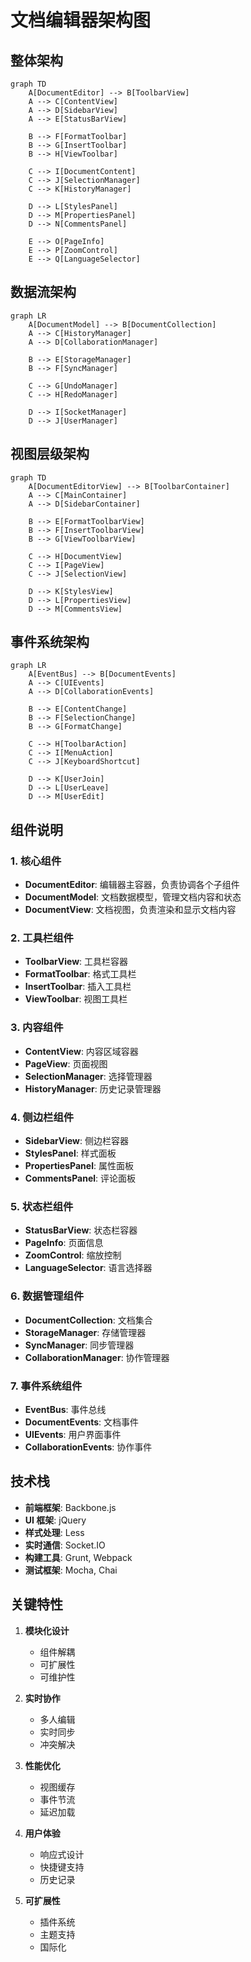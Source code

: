 # 文档编辑器架构图

## 整体架构

```mermaid
graph TD
    A[DocumentEditor] --> B[ToolbarView]
    A --> C[ContentView]
    A --> D[SidebarView]
    A --> E[StatusBarView]
    
    B --> F[FormatToolbar]
    B --> G[InsertToolbar]
    B --> H[ViewToolbar]
    
    C --> I[DocumentContent]
    C --> J[SelectionManager]
    C --> K[HistoryManager]
    
    D --> L[StylesPanel]
    D --> M[PropertiesPanel]
    D --> N[CommentsPanel]
    
    E --> O[PageInfo]
    E --> P[ZoomControl]
    E --> Q[LanguageSelector]
```

## 数据流架构

```mermaid
graph LR
    A[DocumentModel] --> B[DocumentCollection]
    A --> C[HistoryManager]
    A --> D[CollaborationManager]
    
    B --> E[StorageManager]
    B --> F[SyncManager]
    
    C --> G[UndoManager]
    C --> H[RedoManager]
    
    D --> I[SocketManager]
    D --> J[UserManager]
```

## 视图层级架构

```mermaid
graph TD
    A[DocumentEditorView] --> B[ToolbarContainer]
    A --> C[MainContainer]
    A --> D[SidebarContainer]
    
    B --> E[FormatToolbarView]
    B --> F[InsertToolbarView]
    B --> G[ViewToolbarView]
    
    C --> H[DocumentView]
    C --> I[PageView]
    C --> J[SelectionView]
    
    D --> K[StylesView]
    D --> L[PropertiesView]
    D --> M[CommentsView]
```

## 事件系统架构

```mermaid
graph LR
    A[EventBus] --> B[DocumentEvents]
    A --> C[UIEvents]
    A --> D[CollaborationEvents]
    
    B --> E[ContentChange]
    B --> F[SelectionChange]
    B --> G[FormatChange]
    
    C --> H[ToolbarAction]
    C --> I[MenuAction]
    C --> J[KeyboardShortcut]
    
    D --> K[UserJoin]
    D --> L[UserLeave]
    D --> M[UserEdit]
```

## 组件说明

### 1. 核心组件
- **DocumentEditor**: 编辑器主容器，负责协调各个子组件
- **DocumentModel**: 文档数据模型，管理文档内容和状态
- **DocumentView**: 文档视图，负责渲染和显示文档内容

### 2. 工具栏组件
- **ToolbarView**: 工具栏容器
- **FormatToolbar**: 格式工具栏
- **InsertToolbar**: 插入工具栏
- **ViewToolbar**: 视图工具栏

### 3. 内容组件
- **ContentView**: 内容区域容器
- **PageView**: 页面视图
- **SelectionManager**: 选择管理器
- **HistoryManager**: 历史记录管理器

### 4. 侧边栏组件
- **SidebarView**: 侧边栏容器
- **StylesPanel**: 样式面板
- **PropertiesPanel**: 属性面板
- **CommentsPanel**: 评论面板

### 5. 状态栏组件
- **StatusBarView**: 状态栏容器
- **PageInfo**: 页面信息
- **ZoomControl**: 缩放控制
- **LanguageSelector**: 语言选择器

### 6. 数据管理组件
- **DocumentCollection**: 文档集合
- **StorageManager**: 存储管理器
- **SyncManager**: 同步管理器
- **CollaborationManager**: 协作管理器

### 7. 事件系统组件
- **EventBus**: 事件总线
- **DocumentEvents**: 文档事件
- **UIEvents**: 用户界面事件
- **CollaborationEvents**: 协作事件

## 技术栈

- **前端框架**: Backbone.js
- **UI 框架**: jQuery
- **样式处理**: Less
- **实时通信**: Socket.IO
- **构建工具**: Grunt, Webpack
- **测试框架**: Mocha, Chai

## 关键特性

1. **模块化设计**
   - 组件解耦
   - 可扩展性
   - 可维护性

2. **实时协作**
   - 多人编辑
   - 实时同步
   - 冲突解决

3. **性能优化**
   - 视图缓存
   - 事件节流
   - 延迟加载

4. **用户体验**
   - 响应式设计
   - 快捷键支持
   - 历史记录

5. **可扩展性**
   - 插件系统
   - 主题支持
   - 国际化 
